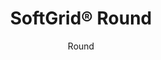 ---
title: "SoftGrid® Round"
image_primary: "img/Arktura-SoftGrid-Round-Ceiling-Feature-Image-v1.png"
image_secondary: "img/Arktura-Atmosphera-Pulse_Brentwood-Library_WEB_2-scaled.jpg"
description: "Round%u2019s%20acoustic%20ceiling%20modules%20create%20a%20circular%20shape%20using%20consistently%20spaced%20panels%20at%20different%20lengths%2C%20for%20a%20structural%20design%20that%u2019s%20sure%20to%20impress%20while%20also%20providing%20acoustic%20support%20due%20to%20the%20Soft%20Sound%AE%20material.%20Round%u2019s%20baffles%20create%20a%20continuous%20series%20of%20rings%20that%20can%20connect%20together%20for%20an%20intricate%20design%20that%20emcompasses%20the%20whole%20ceiling%20or%20can%20be%20focused%20over%20a%20singular%20area%20for%20focused%20acoustic%20support.%20And%20now%2C%A0for%20larger%20jobs%2C%A0with%20the%20addition%20of%A0SoftGrid%AE%20Max%20options%2C%A0you%20can%20do%20it%20all%20while%A0maximizing%20value%A0and%A0minimizing%20the%20impact%20on%20the%20environment."
designer: "Arktura"
subtitle: "Round"
href: "https://arktura.com/product/softgrid-round/"
tags: 
  - "arktura"
  - "Acoustic"
  - "Ceiling Baffles"
  - "ceiling-clouds"
category: "ceiling-clouds"
manufacturer: "Arktura"
slug: "/manufacturers/arktura/ceiling-clouds/arktura-soft-grid-round"
---